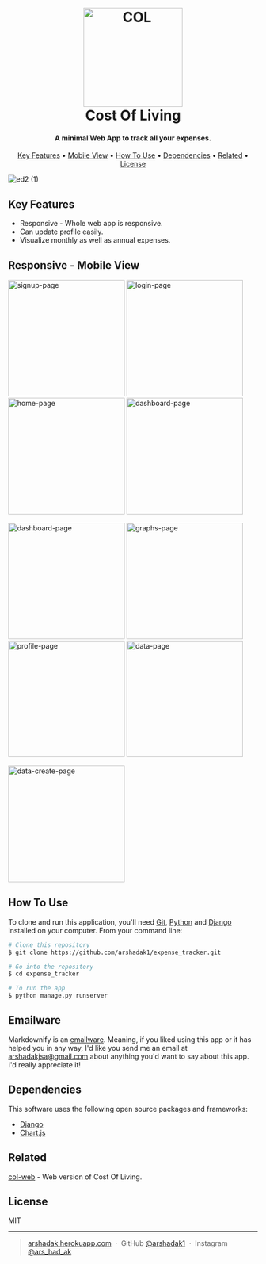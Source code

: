 
<h1 align="center">
  <br>
  <a href="https://cost-of-living-col.herokuapp.com"><img src="https://user-images.githubusercontent.com/75536974/183626754-cd263053-d0fb-4e31-8348-6455abbe4912.png" alt="COL" width="200"></a>
  <br>
  Cost Of Living
  <br>
</h1>

<h4 align="center">A minimal Web App to track all your expenses.</h4>



<p align="center">
  <a href="#key-features">Key Features</a> •
  <a href="#responsive---mobile-view">Mobile View</a> •
  <a href="#how-to-use">How To Use</a> •
  <a href="#dependencies">Dependencies</a> •
  <a href="#related">Related</a> •
  <a href="#license">License</a>
</p>

![ed2 (1)](https://user-images.githubusercontent.com/75536974/183637643-e9089888-71cb-42ad-91e1-b76d800cc52e.gif)

## Key Features

* Responsive - Whole web app is responsive.
* Can update profile easily.
* Visualize monthly as well as annual expenses.

## Responsive - Mobile View
<p>
<img src="https://user-images.githubusercontent.com/75536974/183647736-4f66e748-ba6e-4b0b-866f-cc2d1f978b05.png" alt="signup-page" width="235">
<img src="https://user-images.githubusercontent.com/75536974/183647754-83251069-f7c7-48ab-8cb9-92badcefa327.png" alt="login-page" width="235">
<img src="https://user-images.githubusercontent.com/75536974/183647756-22f0fb94-f2d9-4885-ba64-59e406bd13fa.png" alt="home-page" width="235">
<img src="https://user-images.githubusercontent.com/75536974/183647792-7487f35a-af9f-4fd0-b3aa-2a1ef6b5ec61.png" alt="dashboard-page" width="235">
  
</p>
<p>
<img src="https://user-images.githubusercontent.com/75536974/183647784-d028f11d-60c5-4c22-b753-fb8fe1e6a386.png" alt="dashboard-page" width="235">
<img src="https://user-images.githubusercontent.com/75536974/183647762-4b426faf-9236-4f0d-ba89-44d6c2bcdb56.png" alt="graphs-page" width="235">
<img src="https://user-images.githubusercontent.com/75536974/183647745-f3243893-4b85-4246-97d3-ce84de7f9f36.png" alt="profile-page" width="235">
<img src="https://user-images.githubusercontent.com/75536974/183647772-e8c05e35-87e9-4239-9694-eb44203d0a6e.png" alt="data-page" width="235">
</p>
<p>
<img src="https://user-images.githubusercontent.com/75536974/183647768-778386d8-b9b9-4b48-90d8-97dd231b14a9.png" alt="data-create-page" width="235">
</p>


## How To Use

To clone and run this application, you'll need [Git](https://git-scm.com), [Python](https://www.python.org/downloads/) and [Django](https://www.djangoproject.com/download/) installed on your computer. From your command line:

```bash
# Clone this repository
$ git clone https://github.com/arshadak1/expense_tracker.git

# Go into the repository
$ cd expense_tracker

# To run the app
$ python manage.py runserver
```

## Emailware

Markdownify is an [emailware](https://en.wiktionary.org/wiki/emailware). Meaning, if you liked using this app or it has helped you in any way, I'd like you send me an email at <arshadakjsa@gmail.com> about anything you'd want to say about this app. I'd really appreciate it!

## Dependencies

This software uses the following open source packages and frameworks:

- [Django](https://www.djangoproject.com/)
- [Chart.js](https://www.chartjs.org/)

## Related

[col-web](https://cost-of-living-col.herokuapp.com) - Web version of Cost Of Living.


## License

MIT

---

> [arshadak.herokuapp.com](https://www.arshadak.herokuapp.com) &nbsp;&middot;&nbsp;
> GitHub [@arshadak1](https://github.com/arshadak1) &nbsp;&middot;&nbsp;
> Instagram [@ars_had_ak](https://instagram.com/ars_had_ak)

